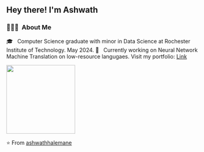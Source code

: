 <h2> Hey there! I'm Ashwath</h2>

<h3> 👨🏻‍💻 &nbsp;About Me </h3>

 🎓 &nbsp; Computer Science graduate with minor in Data Science at Rochester Institute of Technology. May 2024.
 🌱 &nbsp; Currently working on Neural Network Machine Translation on low-resource langugaes. 
 Visit my portfolio: [Link](https://ashwathhalemane.github.io)

<a href="https://github.com/ashwathhalemane">
  <img height="180em" src="https://github-readme-stats.vercel.app/api/top-langs/?username=ashwathhalemane&theme=buefy&layout=compact&hide=html,jupyter%20notebook,css" />
</a>

⭐️ From [ashwathhalemane](https://github.com/ashwathhalemane)

<!---
ashwathhalemane/ashwathhalemane is a ✨ special ✨ repository because its `README.md` (this file) appears on your GitHub profile.
You can click the Preview link to take a look at your changes.
--->
